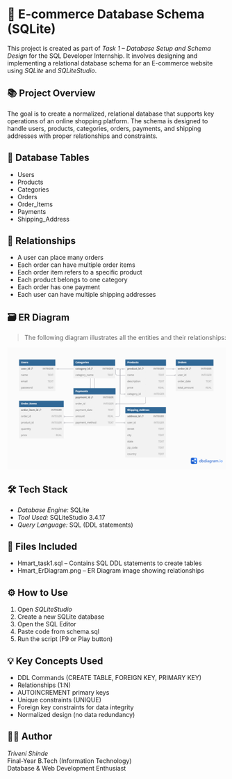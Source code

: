# 🛒 E-commerce Database Schema (SQLite)

This project is created as part of *Task 1 – Database Setup and Schema Design* for the SQL Developer Internship. It involves designing and implementing a relational database schema for an E-commerce website using *SQLite* and *SQLiteStudio*.


## 📚 Project Overview

The goal is to create a normalized, relational database that supports key operations of an online shopping platform. The schema is designed to handle users, products, categories, orders, payments, and shipping addresses with proper relationships and constraints.


## 🧱 Database Tables

- Users
- Products
- Categories
- Orders
- Order_Items
- Payments
- Shipping_Address


## 🔗 Relationships

- A user can place many orders
- Each order can have multiple order items
- Each order item refers to a specific product
- Each product belongs to one category
- Each order has one payment
- Each user can have multiple shipping addresses


## 🗃️ ER Diagram

> The following diagram illustrates all the entities and their relationships:

![ER Diagram](Hmart_ErDiagram.png)


## 🛠 Tech Stack

- *Database Engine:* SQLite
- *Tool Used:* SQLiteStudio 3.4.17
- *Query Language:* SQL (DDL statements)


## 📄 Files Included

- Hmart_task1.sql – Contains SQL DDL statements to create tables
- Hmart_ErDiagram.png – ER Diagram image showing relationships


## ⚙️ How to Use

1. Open *SQLiteStudio*
2. Create a new SQLite database
3. Open the SQL Editor
4. Paste code from schema.sql
5. Run the script (F9 or Play button)


## 💡 Key Concepts Used

- DDL Commands (CREATE TABLE, FOREIGN KEY, PRIMARY KEY)
- Relationships (1:N)
- AUTOINCREMENT primary keys
- Unique constraints (UNIQUE)
- Foreign key constraints for data integrity
- Normalized design (no data redundancy)


## 👩‍💻 Author

*Triveni Shinde*  
Final-Year B.Tech (Information Technology)  
Database & Web Development Enthusiast  
